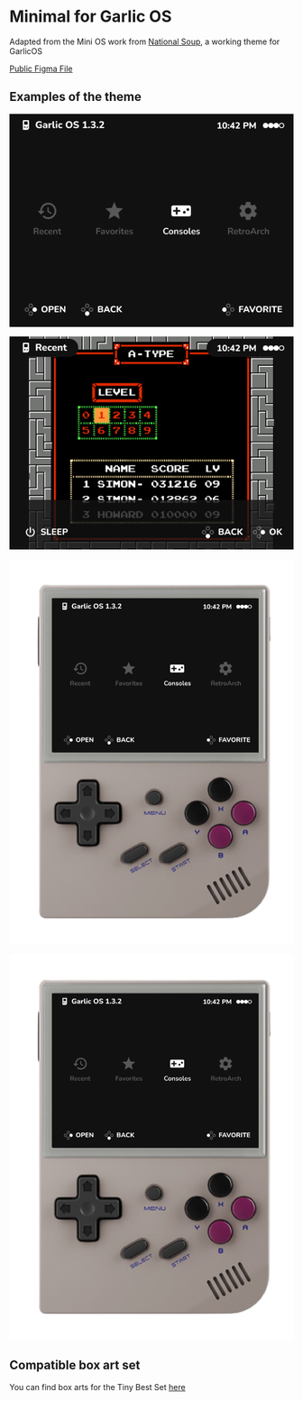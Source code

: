 # Minimal for Garlic OS

Adapted from the Mini OS work from [National Soup](https://github.com/OnionUI/Themes/commits/main/themes/mini.os%20by%20nationalsoup), a working theme for GarlicOS

[Public Figma File](https://www.figma.com/community/file/1219968948888512600)

## Examples of the theme

![Example of the theme](https://github.com/nithou/Minimal-garlicOS/blob/main/_img/theme-example.png)

![Example of the recents area](https://github.com/nithou/Minimal-garlicOS/blob/main/_img/recent-example.png)

![Example of the home area with device](https://github.com/nithou/Minimal-garlicOS/blob/main/_img/live-home.png)

![Example of the recents area with device](https://github.com/nithou/Minimal-garlicOS/blob/main/_img/live-home.png)

## Compatible box art set

You can find box arts for the Tiny Best Set [here](https://drive.google.com/file/d/1vChA5Y56JDsHxo3Bm4170IKsYq5uemCO/view?usp=sharing)
